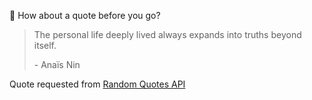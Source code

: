 📣 How about a quote before you go?

> The personal life deeply lived always expands into truths beyond itself.
>
> <p>- Anaïs Nin</p>

Quote requested from [Random Quotes API](https://github.com/lukePeavey/quotable)
